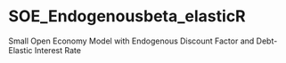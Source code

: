 # SOE_Endogenousbeta_elasticR
Small Open Economy Model with Endogenous Discount Factor and Debt-Elastic Interest Rate
